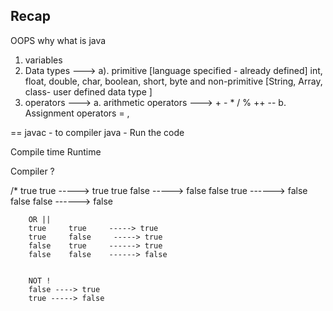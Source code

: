 ## Recap
OOPS why what is java 
1. variables 
2. Data types ---> a). primitive [language specified - already defined]
int, float, double, char, boolean, short, byte
and non-primitive [String, Array, class- user defined data type ]
2. operators ---> 
a. arithmetic operators ---> + - * / % ++ --
b. Assignment operators   =    , 

== 
javac - to compiler 
java - Run the code 

Compile time 
Runtime 

Compiler ? 


/*
true     true     -----> true
true     false     -----> false
false    true     ------> false
false    false    ------> false

        OR ||
        true     true     -----> true
        true     false     -----> true
        false    true     ------> true
        false    false    ------> false 
        
        
        NOT ! 
        false ----> true
        true -----> false 
